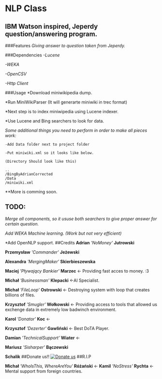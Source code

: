 NLP Class  
=====================
IBM Watson inspired, Jeperdy question/answering program.
--------------
###Features
 *Giving answer to question taken from Jeperdy.*

###Dependencies
 *-Lucene*
 
 *-WEKA*
 
 *-OpenCSV*
 
 *-Http Client*

###Usage
 *Download miniwikipedia dump.

 *Run MiniWikiParser (It will generarte miniwiki in trec format)
 
 *Next step is to index miniwipedia using Lucene indexer.
 
 *Use Lucene and Bing searchers to look for data.
 
 *Some additional things you need to perform in order to make all pieces work:*
 
	-Add Data folder next to project folder 
	
	-Put miniwiki.xml so it looks like below.
	
	(Directory Should look like this)
	
	..
	/BingByAdrianCorrected
	/Data
	/miniwiki.xml
	
 **More is comming soon.

## TODO:
  *Merge all components, so it ususe both searchers to give proper answer for certain question.*
  
  *Add WEKA Machine learning. (Work but not very efficient)*
  
  *Add OpenNLP support.
##Credits
 **Adrian** *'NoMoney'* **Jutrowski**
 
 **Przemysław** *'Commander'* **Jeżewski**
 
 **Alexandra** *'MergingMaker'* **Skierbieszewska**
 
 **Maciej** *'Pływający Bankier'* **Marzec** <- Providing fast acces to money. :3
 
 **Michał** *'Businessman'* **Klepacki** <-AI Specialist.
 
 **Michał** *'FileLoop'* **Ostrowski** <- Destroying system with loop that creates billions of files. 

 **Krzysztof** *'Smugler'* **Wołkowski** <- Providing access to tools that allowed us exchenge data in extremely low badwinch environment.

 **Karol** *'Donator'* **Koc** <- 
 
 **Krzysztof** *'Dezerter'* **Gawliński** <- Best DoTA Player.

 **Damian** *'TechnicalSupport'* **Wiater** <- 
 
 **Mariusz** *'Sisharper'* **Bączewski**

 **Schalik**
##Donate us!!
[![Donate us](http://necronia.com/img/paypalbutton.png)](google.pl)
##R.I.P

 **Michał** *'WhoIsThis, WhereAreYou'* **Różański** <- 
 **Kamil** *'NoStress'* **Rychta** <- Mental support from foreign countries.
 